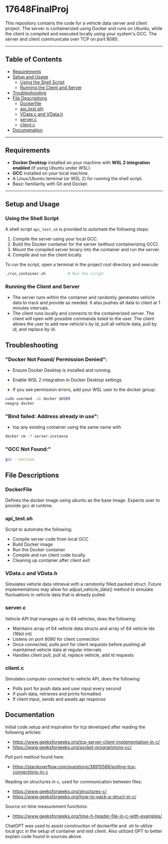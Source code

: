 # 17648FinalProj

This repository contains the code for a vehicle data server and client project. The server is containerized using Docker and runs on Ubuntu, while the client is compiled and executed locally using your system's GCC. The server and client communicate over TCP on port 8080.

---

## Table of Contents

- [Requirements](#requirements)
- [Setup and Usage](#setup-and-usage)
  - [Using the Shell Script](#using-the-shell-script)
  - [Running the Client and Server](#running-the-client-and-server)
- [Troubleshooting](#troubleshooting)
- [File Descriptions](#file-descriptions)
  - [Dockerfile](#dockerfile)
  - [api_test.sh)](#apitestsh)
  - [VData.c and VData.h](#vdatac-and-vdatah)
  - [server.c](#serverc)
  - [client.c](#clientc)
- [Documenation](#documentation)
---

## Requirements

- **Docker Desktop** installed on your machine with **WSL 2 integration enabled** (if using Ubuntu under WSL).
- **GCC** installed on your local machine.
- A Linux/Ubuntu terminal (or WSL 2) for running the shell script.
- Basic familiarity with Git and Docker.

---

## Setup and Usage

### Using the Shell Script

A shell script `api_test.sh` is provided to automate the following steps:
1. Compile the server using your local GCC.
2. Build the Docker container for the server (without containerizing GCC).
3. Mount the compiled server binary into the container and run the server.
4. Compile and run the client locally.

To run the script, open a terminal in the project root directory and execute:

```bash
./run_container.sh          # Run the script
```


### Running the Client and Server
- The server runs within the container and randomly generates vehicle data to track and provide as needed. It also pushes all data to client at 1 minutes intervals.
- The client runs locally and connects to the containerized server. The client will open with possible commands listed to the user. The client allows the user to add new vehicle's by id, pull all vehicle data, pull by id, and replace by id.

## Troubleshooting

### "Docker Not Found/ Permission Denied": 
- Ensure Docker Desktop is installed and running.

- Enable WSL 2 integration in Docker Desktop settings.

- If you see permission errors, add your WSL user to the docker group:

```bash
sudo usermod -aG docker $USER
newgrp docker
```

### "Bind failed: Address already in use":
- top any existing container using the same name with

```bash
docker rm -f server-instance
```

### "GCC Not Found:"
```bash
gcc --version
```

## File Descriptions

### DockerFile
Defines the docker image using ubuntu as the base image. Expects user to provide gcc at runtime.

### api_test.sh
Script to automate the following:
- Compile server code from local GCC
- Build Docker image
- Run the Docker container
- Compile and run client code locally
- Cleaning up container after client exit

### VData.c and VData.h
Simulates vehicle data retrieval with a ramdomly filled packed struct. Future implementations may allow for adjust_vehicle_data() method to simulate fluctuations in vehicle data that is already pulled.

### server.c
Vehicle API that manages up to 64 vehicles, does the following:
- Maintains array of 64 vehicle data structs and array of 64 vehicle ids (16bit int)
- Listens on port 8080 for client connection
- Once connected, polls port for client requests before pushing all maintained vehicle data at regular intervals
- Handles client pull, pull id, replace vehicle, add id requests

### client.c
Simulates computer connected to vehicle API, does the following:
- Polls port for push data and user input every second
- If push data, retrieves and prints formatted
- If client input, sends and awaits api response

## Documentation
Initial code setup and inspiration for tcp developed after reading the following articles:
- https://www.geeksforgeeks.org/tcp-server-client-implementation-in-c/
- https://www.geeksforgeeks.org/socket-programming-cc/

Poll port method found here:
- https://stackoverflow.com/questions/38915566/polling-tcp-connections-in-c

Reading on structures in c, used for communication between files:
- https://www.geeksforgeeks.org/structures-c/
- https://www.geeksforgeeks.org/how-to-pack-a-struct-in-c/

Source on time measurement functions:
- https://www.geeksforgeeks.org/time-h-header-file-in-c-with-examples/

ChatGPT was used to assist construction of dockerfile and .sh to utilize local gcc in the setup of container and test client. Also utilized GPT to better explain code found in sources above.